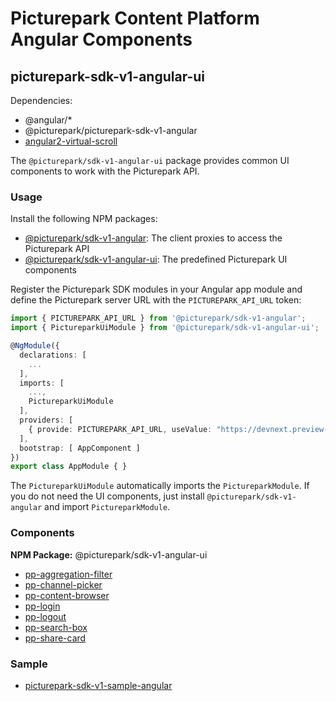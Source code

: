 # Picturepark Content Platform Angular Components

## picturepark-sdk-v1-angular-ui

Dependencies: 

- @angular/*
- @picturepark/picturepark-sdk-v1-angular
- [angular2-virtual-scroll](https://www.npmjs.com/package/angular2-virtual-scroll)

The `@picturepark/sdk-v1-angular-ui` package provides common UI components to work with the Picturepark API. 

### Usage

Install the following NPM packages:

- [@picturepark/sdk-v1-angular](https://www.npmjs.com/package/@picturepark/sdk-v1-angular): The client proxies to access the Picturepark API
- [@picturepark/sdk-v1-angular-ui](https://www.npmjs.com/package/@picturepark/sdk-v1-angular-ui): The predefined Picturepark UI components

Register the Picturepark SDK modules in your Angular app module and define the Picturepark server URL with the `PICTUREPARK_API_URL` token:

```ts
import { PICTUREPARK_API_URL } from '@picturepark/sdk-v1-angular';
import { PictureparkUiModule } from '@picturepark/sdk-v1-angular-ui';

@NgModule({
  declarations: [
    ...
  ],
  imports: [
    ...,
    PictureparkUiModule
  ],
  providers: [
    { provide: PICTUREPARK_API_URL, useValue: "https://devnext.preview-picturepark.com" }
  ],
  bootstrap: [ AppComponent ]
})
export class AppModule { }
```

The `PictureparkUiModule` automatically imports the `PictureparkModule`. If you do not need the UI components, just install `@picturepark/sdk-v1-angular` and import `PictureparkModule`.

### Components

**NPM Package:** @picturepark/sdk-v1-angular-ui

- [pp-aggregation-filter](pp-aggregation-filter.md)
- [pp-channel-picker](pp-channel-picker.md)
- [pp-content-browser](pp-content-browser.md)
- [pp-login](pp-login.md)
- [pp-logout](pp-logout.md)
- [pp-search-box](pp-search-box.md)
- [pp-share-card](pp-share-card.md)

### Sample

- [picturepark-sdk-v1-sample-angular](https://github.com/Picturepark/Picturepark.SDK.TypeScript/tree/master/samples/picturepark-sdk-v1-sample-angular)
